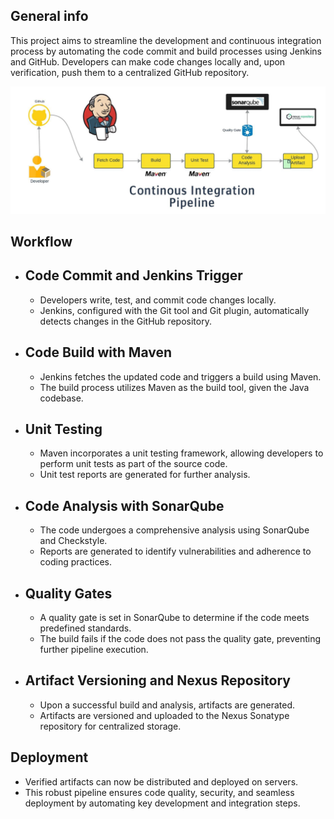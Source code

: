 ## General info
This project aims to streamline the development and continuous integration process by automating the code commit and build processes using Jenkins and GitHub. Developers can make code changes locally and, upon verification, push them to a centralized GitHub repository.

![Pipeline](src/CI-Pipeline.jpeg)

## Workflow
* ## Code Commit and Jenkins Trigger
  - Developers write, test, and commit code changes locally.
  - Jenkins, configured with the Git tool and Git plugin, automatically detects changes in the GitHub repository.

* ## Code Build with Maven
  - Jenkins fetches the updated code and triggers a build using Maven.
  - The build process utilizes Maven as the build tool, given the Java codebase.

* ## Unit Testing
  - Maven incorporates a unit testing framework, allowing developers to perform unit tests as part of the source code.
  - Unit test reports are generated for further analysis.

* ## Code Analysis with SonarQube
  - The code undergoes a comprehensive analysis using SonarQube and Checkstyle.
  - Reports are generated to identify vulnerabilities and adherence to coding practices.

* ## Quality Gates
  - A quality gate is set in SonarQube to determine if the code meets predefined standards.
  - The build fails if the code does not pass the quality gate, preventing further pipeline execution.

* ## Artifact Versioning and Nexus Repository
  - Upon a successful build and analysis, artifacts are generated.
  - Artifacts are versioned and uploaded to the Nexus Sonatype repository for centralized storage.

## Deployment
  - Verified artifacts can now be distributed and deployed on servers.
  - This robust pipeline ensures code quality, security, and seamless deployment by automating key development and integration steps.
